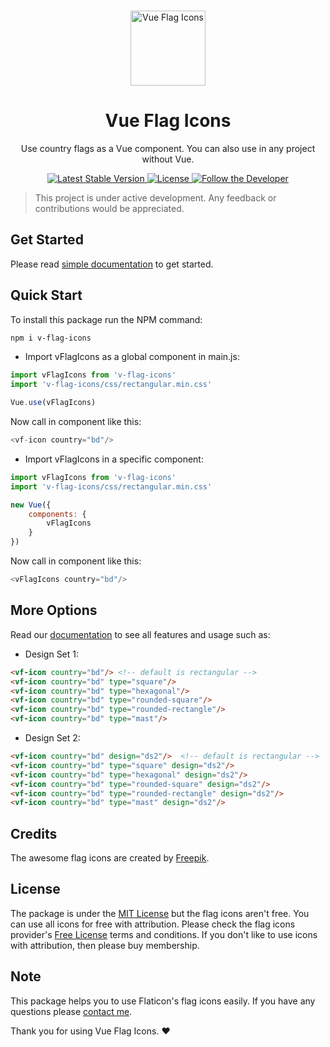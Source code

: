 <p align="center">
  <br>
  <a href="https://vficons.netlify.app">
    <img alt="Vue Flag Icons" src="https://user-images.githubusercontent.com/13184472/70064547-ef1bfd00-1613-11ea-81a4-c40498b993b5.png" width="120"/>
  </a>
</p>
<h1 align="center">Vue Flag Icons</h1>
<p align="center">
Use country flags as a Vue component. You can also use in any project without Vue.
</p>

<p align="center">
  <a title="Latest Stable Version" href="https://www.npmjs.com/package/v-flag-icons">
    <img alt="Latest Stable Version" src="https://img.shields.io/npm/v/v-flag-icons">
  </a>
  <a title="License" href="LICENSE">
    <img alt="License" src="https://img.shields.io/npm/l/v-flag-icons">
  </a>
  <a title="Follow the Developer" href="https://twitter.com/obydulme">
    <img alt="Follow the Developer" src="https://img.shields.io/twitter/follow/obydulme?label=Follow&style=social">
  </a>
  <br>
</p>

> This project is under active development. Any feedback or contributions would be appreciated.

## Get Started
Please read [simple documentation](https://vficons.netlify.app) to get started.

## Quick Start
To install this package run the NPM command:

```bash
npm i v-flag-icons
```
* Import vFlagIcons as a global component in main.js:

```javascript
import vFlagIcons from 'v-flag-icons'
import 'v-flag-icons/css/rectangular.min.css'

Vue.use(vFlagIcons)
```

Now call in component like this:
```javascript
<vf-icon country="bd"/>
```

* Import vFlagIcons in a specific component:

```javascript
import vFlagIcons from 'v-flag-icons'
import 'v-flag-icons/css/rectangular.min.css'

new Vue({
    components: {
        vFlagIcons
    }
})
```

Now call in component like this:
```javascript
<vFlagIcons country="bd"/>
```

## More Options
Read our [documentation](https://vficons.obydul.me) to see all features and usage such as:

* Design Set 1:

```html
<vf-icon country="bd"/> <!-- default is rectangular -->
<vf-icon country="bd" type="square"/>
<vf-icon country="bd" type="hexagonal"/>
<vf-icon country="bd" type="rounded-square"/>
<vf-icon country="bd" type="rounded-rectangle"/>
<vf-icon country="bd" type="mast"/>
```
* Design Set 2:

```html
<vf-icon country="bd" design="ds2"/>  <!-- default is rectangular -->
<vf-icon country="bd" type="square" design="ds2"/>
<vf-icon country="bd" type="hexagonal" design="ds2"/>
<vf-icon country="bd" type="rounded-square" design="ds2"/>
<vf-icon country="bd" type="rounded-rectangle" design="ds2"/>
<vf-icon country="bd" type="mast" design="ds2"/>
```

## Credits
The awesome flag icons are created by [Freepik](https://www.flaticon.com/authors/freepik).

## License
The package is under the [MIT License](https://github.com/mdobydullah/v-flag-icons/blob/master/LICENSE) but the flag icons aren't free.  You can use all icons for free with attribution. Please check the flag icons provider's [Free License](https://profile.flaticon.com/license/free) terms and conditions. If you don't like to use icons with attribution, then please buy membership.

## Note

This package helps you to use Flaticon's flag icons easily. If you have any questions please [contact me](https://obydul.me/contact).

Thank you for using Vue Flag Icons. :heart:
